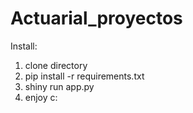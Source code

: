 # Actuarial_proyectos

Install:

1. clone directory
2. pip install -r requirements.txt
3. shiny run app.py
4. enjoy c:
